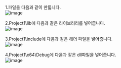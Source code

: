 1.파일을 다음과 같이 만듧니다.<br>
![image](https://github.com/anulabgit/OpenGL-C-/assets/127391777/3848b817-dbe2-439b-8650-f9341cf2630d)

2.Project1\lib에 다음과 같은 라이브러리를 넣어줍니다.<br>
![image](https://github.com/anulabgit/OpenGL-C-/assets/127391777/1d66958b-12a0-465f-ad2e-8b02b59833d3)

3.Project1\include에 다음과 같은 헤더 파일을 넣어줍니다.<br>
![image](https://github.com/anulabgit/OpenGL-C-/assets/127391777/fc97278d-fbef-4448-97da-8844135c4e12)

4.Project1\x64\Debug에 다음과 같은 dll파일을 넣어줍니다.<br>
![image](https://github.com/anulabgit/OpenGL-C-/assets/127391777/f4d262b5-16b6-427f-8558-407c2714483b)

